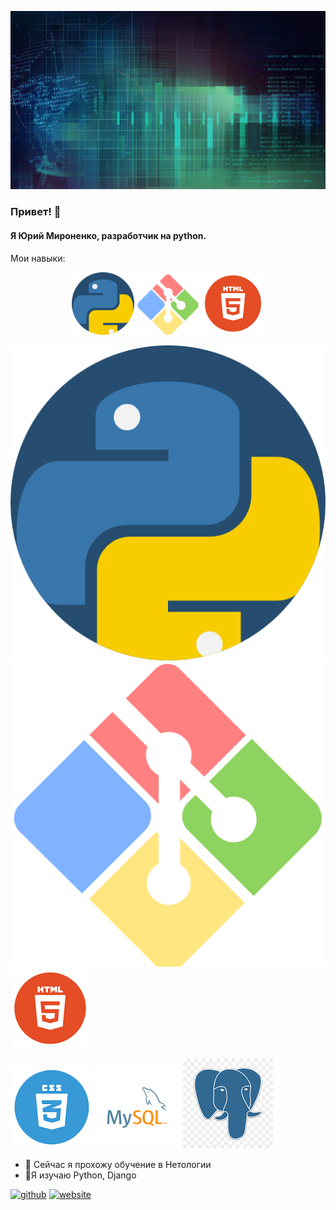 ![Я Юрий Мироненко, разработчик на python.](https://github.com/Ydtalel/Ydtalel/blob/main/565621.jpg)
###  Привет! 👋
#### Я Юрий Мироненко, разработчик на python.

Мои навыки:

<div id="header" align="center">
  <img src="https://github.com/Ydtalel/Ydtalel/blob/main/919852.png" width="100"/>
  <img src="https://github.com/Ydtalel/Ydtalel/blob/main/git-bash.svg" width="100"/>
  <img src="https://github.com/Ydtalel/Ydtalel/blob/main/in456456dex.png" width="100"/>
</div>




![Python](https://github.com/Ydtalel/Ydtalel/blob/main/919852.png) ![Git](https://github.com/Ydtalel/Ydtalel/blob/main/git-bash.svg) ![HTML](https://github.com/Ydtalel/Ydtalel/blob/main/in456456dex.png)

![CSS](https://github.com/Ydtalel/Ydtalel/blob/main/indedfgdx.png) ![MySQL](https://github.com/Ydtalel/Ydtalel/blob/main/index.png) ![PostgreSQL](https://github.com/Ydtalel/Ydtalel/blob/main/indsfsdfdex.png)



- 🔭 Сейчас я прохожу обучение в  Нетологии 
- 🌱Я изучаю  Python, Django 


[<img src='https://cdn.jsdelivr.net/npm/simple-icons@3.0.1/icons/github.svg' alt='github' height='40'>](https://github.com/Ydtalel)  [<img src='https://cdn.jsdelivr.net/npm/simple-icons@3.0.1/icons/icloud.svg' alt='website' height='40'>](ydtalel.github.io/CV-site/)  

